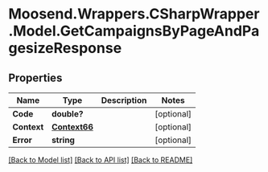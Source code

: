 # Moosend.Wrappers.CSharpWrapper.Model.GetCampaignsByPageAndPagesizeResponse
## Properties

Name | Type | Description | Notes
------------ | ------------- | ------------- | -------------
**Code** | **double?** |  | [optional] 
**Context** | [**Context66**](Context66.md) |  | [optional] 
**Error** | **string** |  | [optional] 

[[Back to Model list]](../README.md#documentation-for-models) [[Back to API list]](../README.md#documentation-for-api-endpoints) [[Back to README]](../README.md)

